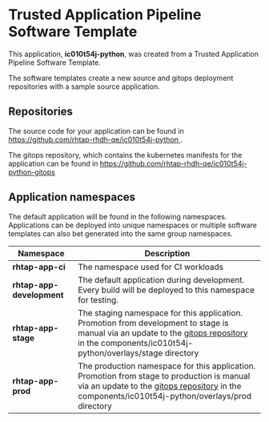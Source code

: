 # Trusted Application Pipeline Software Template

This application, **ic010t54j-python**, was created from a Trusted Application Pipeline Software Template.

The software templates create a new source and gitops deployment repositories with a sample source application. 

## Repositories

The source code for your application can be found in [https://github.com/rhtap-rhdh-qe/ic010t54j-python ](https://github.com/rhtap-rhdh-qe/ic010t54j-python ).
 
The gitops repository, which contains the kubernetes manifests for the application can be found in 
[https://github.com/rhtap-rhdh-qe/ic010t54j-python-gitops ](https://github.com/rhtap-rhdh-qe/ic010t54j-python-gitops ) 

## Application namespaces 

The default application will be found in the following namespaces. Applications can be deployed into unique namespaces or multiple software templates can also bet generated into the same group namespaces.  

|  Namespace   |  Description   |  
| -------- | -------- |
| **rhtap-app-ci** | The namespace used for CI workloads |
| **rhtap-app-development** | The default application during development. Every build will be deployed to this namespace for testing. |
| **rhtap-app-stage** | The staging namespace for this application. Promotion from development to stage is manual via an update to the [gitops repository](https://github.com/rhtap-rhdh-qe/ic010t54j-python-gitops ) in the components/ic010t54j-python/overlays/stage directory |
| **rhtap-app-prod** | The production namespace for this application. Promotion from stage to production is manual via an update to the [gitops repository](https://github.com/rhtap-rhdh-qe/ic010t54j-python-gitops ) in the components/ic010t54j-python/overlays/prod directory |